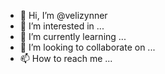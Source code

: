 - 👋 Hi, I’m @velizynner
- 👀 I’m interested in ...
- 🌱 I’m currently learning ...
- 💞️ I’m looking to collaborate on ...
- 📫 How to reach me ...

<!---
velizynner/velizynner is a ✨ special ✨ repository because its `README.md` (this file) appears on your GitHub profile.
You can click the Preview link to take a look at your changes.
--->

